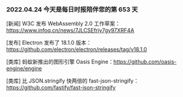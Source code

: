 ### 2022.04.24 今天是每日时报陪伴您的第 653 天

[新闻] W3C 发布 WebAssembly 2.0 工作草案：<https://www.infoq.cn/news/7JLCSEfriy7gy97XRF4A>

[发布] Electron 发布了 18.1.0 版本：<https://github.com/electron/electron/releases/tag/v18.1.0>

[类库] 蚂蚁新推出的图形引擎 Oasis Engine：<https://github.com/oasis-engine/engine>

[类库] 比 JSON.stringify 快两倍的 fast-json-stringify：<https://github.com/fastify/fast-json-stringify>
